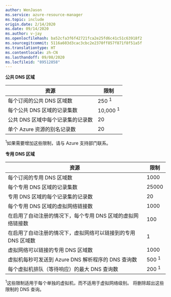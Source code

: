 ```yaml
---
author: WenJason
ms.service: azure-resource-manager
ms.topic: include
origin.date: 2/14/2020
ms.date: 09/14/2020
ms.author: v-jay
ms.openlocfilehash: ba52cfa3f6f42721fca2e25fd6c41c51c63918f2
ms.sourcegitcommit: 5116a603d3cac3cbc2e2370ff857f871f8f51a5f
ms.translationtype: HT
ms.contentlocale: zh-CN
ms.lasthandoff: 09/08/2020
ms.locfileid: "89512858"
---
```

**公共 DNS 区域**

| 资源 | 限制 |
| --- | --- |
| 每个订阅的公共 DNS 区域数 |250 <sup>1</sup> |
| 每个公共 DNS 区域的记录集数 |10,000 <sup>1</sup> |
| 公共 DNS 区域中每个记录集的记录数 |20 |
| 单个 Azure 资源的别名记录数 |20|

<sup>1</sup>如果需要增加这些限制，请与 Azure 支持部门联系。

**专用 DNS 区域**

| 资源 | 限制 |
| --- | --- |
| 每个订阅的专用 DNS 区域数 |1000|
| 每个专用 DNS 区域的记录集数 |25000|
| 专用 DNS 区域的每个记录集的记录数 |20|
| 每个专用 DNS 区域的虚拟网络链接数 |1000|
| 在启用了自动注册的情况下，每个专用 DNS 区域的虚拟网络链接数 |100|
| 在启用了自动注册的情况下，虚拟网络可以链接到的专用 DNS 区域数 |1|
| 虚拟网络可以链接的专用 DNS 区域数 |1000|
| 虚拟机每秒可发送到 Azure DNS 解析程序的 DNS 查询数 |500 <sup>1</sup> |
| 每个虚拟机排队（等待响应）的最大 DNS 查询数 |200 <sup>1</sup> |

<sup>1</sup>这些限制适用于每个单独的虚拟机，而不适用于虚拟网络级别。 将删除超出这些限制的 DNS 查询。
